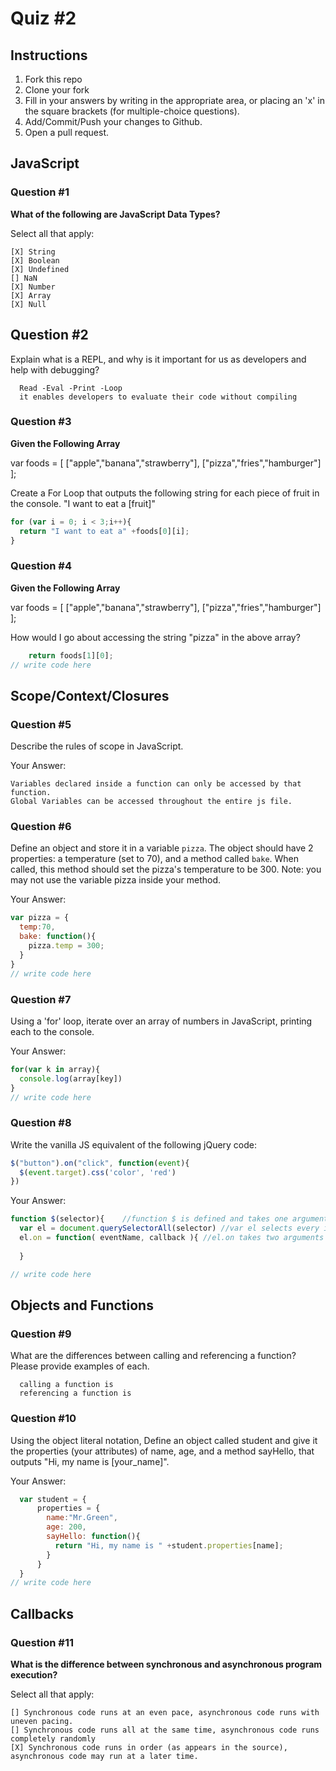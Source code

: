 # Quiz #2

## Instructions

1. Fork this repo
2. Clone your fork
3. Fill in your answers by writing in the appropriate area, or placing an 'x' in
the square brackets (for multiple-choice questions).
4. Add/Commit/Push your changes to Github.
5. Open a pull request.

## JavaScript

### Question #1

**What of the following are JavaScript Data Types?**

Select all that apply:
```
[X] String
[X] Boolean
[X] Undefined
[] NaN
[X] Number
[X] Array
[X] Null
```

## Question #2

Explain what is a REPL, and why is it important for us as developers and help with debugging?

```text
  Read -Eval -Print -Loop
  it enables developers to evaluate their code without compiling
```
### Question #3

**Given the Following Array**

var foods = [ ["apple","banana","strawberry"], ["pizza","fries","hamburger"] ];

Create a For Loop that outputs the following string for each piece of fruit in the console. "I want to eat a [fruit]"

```js
for (var i = 0; i < 3;i++){
  return "I want to eat a" +foods[0][i];
}
```
### Question #4

**Given the Following Array**

var foods = [ ["apple","banana","strawberry"], ["pizza","fries","hamburger"] ];

How would I go about accessing the string "pizza" in the above array?

```js
    return foods[1][0];
// write code here
```

## Scope/Context/Closures

### Question #5

Describe the rules of scope in JavaScript.

Your Answer:
```text
Variables declared inside a function can only be accessed by that function.
Global Variables can be accessed throughout the entire js file.

```

### Question #6

Define an object and store it in a variable `pizza`. The object should have 2
properties: a temperature (set to 70), and a method called `bake`. When called,
this method should set the pizza's temperature to be 300. Note: you may not use
the variable pizza inside your method.

Your Answer:
```js
var pizza = {
  temp:70,
  bake: function(){
    pizza.temp = 300;
  }
}
// write code here
```

### Question #7

Using a 'for' loop, iterate over an array of numbers in JavaScript, printing each to the console.

Your Answer:
```js
for(var k in array){
  console.log(array[key])
}
// write code here
```

### Question #8

Write the vanilla JS equivalent of the following jQuery code:

```js
$("button").on("click", function(event){
  $(event.target).css('color', 'red')
})


```

Your Answer:
```js
function $(selector){    //function $ is defined and takes one argument the selctor $("button" <-- selctor)
  var el = document.querySelectorAll(selector) //var el selects every instance of that selector on the page
  el.on = function( eventName, callback ){ //el.on takes two arguments the eventName "click" and the callback function ...
    
  }

// write code here
```

## Objects and Functions

### Question #9

What are the differences between calling and referencing a function? Please provide examples of each.

```text
  calling a function is
  referencing a function is

```
### Question #10

Using the object literal notation, Define an object called student and give it the properties (your attributes) of name, age, and a method sayHello, that outputs "Hi, my name is [your_name]".

Your Answer:
```js
  var student = {
      properties = {
        name:"Mr.Green",
        age: 200,
        sayHello: function(){
          return "Hi, my name is " +student.properties[name];
        }
      }
  }
// write code here
```

## Callbacks

### Question #11

**What is the difference between synchronous and asynchronous program execution?**

Select all that apply:
```
[] Synchronous code runs at an even pace, asynchronous code runs with uneven pacing.
[] Synchronous code runs all at the same time, asynchronous code runs completely randomly
[X] Synchronous code runs in order (as appears in the source), asynchronous code may run at a later time.
```
